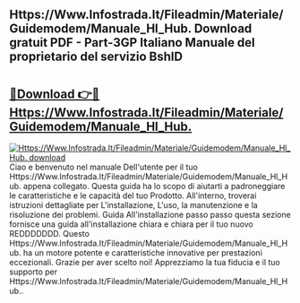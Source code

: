 ## Https://Www.Infostrada.It/Fileadmin/Materiale/Guidemodem/Manuale_Hl_Hub. Download gratuit PDF - Part-3GP Italiano Manuale del proprietario del servizio BshlD

# <h2><a href="http://dff1978.blite.top/?on=Https%3a%2f%2fWww.Infostrada.It%2fFileadmin%2fMateriale%2fGuidemodem%2fManuale_Hl_Hub.">🔗Download 👉🔴 Https://Www.Infostrada.It/Fileadmin/Materiale/Guidemodem/Manuale_Hl_Hub.</a></h2>

[![Https://Www.Infostrada.It/Fileadmin/Materiale/Guidemodem/Manuale_Hl_Hub. download](https://i.imgur.com/lujVjoI.png)](http://dff1978.blite.top/?on=Https%3a%2f%2fWww.Infostrada.It%2fFileadmin%2fMateriale%2fGuidemodem%2fManuale_Hl_Hub.)
Ciao e benvenuto nel manuale Dell'utente per il tuo Https://Www.Infostrada.It/Fileadmin/Materiale/Guidemodem/Manuale_Hl_Hub. appena collegato. Questa guida ha lo scopo di aiutarti a padroneggiare le caratteristiche e le capacità del tuo Prodotto. All'interno, troverai istruzioni dettagliate per L'installazione, L'uso, la manutenzione e la risoluzione dei problemi. Guida All'installazione passo passo questa sezione fornisce una guida all'installazione chiara e chiara per il tuo nuovo REDDDDDDD. Questo Https://Www.Infostrada.It/Fileadmin/Materiale/Guidemodem/Manuale_Hl_Hub. ha un motore potente e caratteristiche innovative per prestazioni eccezionali. Grazie per aver scelto noi! Apprezziamo la tua fiducia e il tuo supporto per Https://Www.Infostrada.It/Fileadmin/Materiale/Guidemodem/Manuale_Hl_Hub..
